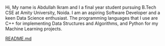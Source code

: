 Hi, My name is Abdullah Ikram and I a final year student pursuing B.Tech CSE at Amity University, Noida. I am an aspiring Software Developer and a keen Data Science enthusiast.
The programming languages that I use are C++ for implementing Data Structures and Algorithms, and Python for my Machine Learning projects.


<!---
abdullah-Ikram-0599/abdullah-Ikram-0599 is a ✨ special ✨ repository because its `README.md` (this file) appears on your GitHub profile.
You can click the Preview link to take a look at your changes.
--->
[README.md](https://github.com/abdullah-Ikram-0599/abdullah-Ikram-0599/files/7331007/README.md)
